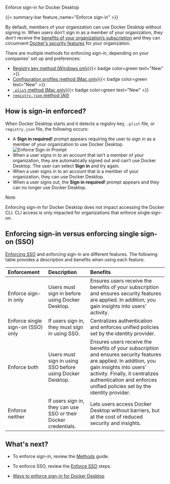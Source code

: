 Enforce sign-in for Docker Desktop


{{< summary-bar feature_name="Enforce sign-in" >}}

By default, members of your organization can use Docker Desktop without signing
in. When users don’t sign in as a member of your organization, they don’t
receive the [benefits of your organization’s
subscription](/manuals/subscription/details.md) and they can circumvent
[Docker’s
security features](/manuals/security/for-admins/hardened-desktop/_index.md) for
your organization.

There are multiple methods for enforcing sign-in, depending on your companies'
set up and preferences:
- [Registry key method (Windows only)](methods.md#registry-key-method-windows-only){{< badge color=green text="New" >}}
- [Configuration profiles method (Mac only)](methods.md#configuration-profiles-method-mac-only){{< badge color=green text="New" >}}
- [`.plist` method (Mac only)](methods.md#plist-method-mac-only){{< badge color=green text="New" >}}
- [`registry.json` method (All)](methods.md#registryjson-method-all)

## How is sign-in enforced?

When Docker Desktop starts and it detects a registry key, `.plist` file, or
`registry.json` file, the following occurs:

- A **Sign in required!** prompt appears requiring the user to sign
  in as a member of your organization to use Docker Desktop. ![Enforce Sign-in
  Prompt](../../images/enforce-sign-in.png?w=400)
- When a user signs in to an account that isn’t a member of your organization,
  they are automatically signed out and can’t use Docker Desktop. The user
  can select **Sign in** and try again.
- When a user signs in to an account that is a member of your organization, they
 can use Docker Desktop.
- When a user signs out, the **Sign in required!** prompt appears and they can
  no longer use Docker Desktop.

> [!NOTE]
>
> Enforcing sign-in for Docker Desktop does not impact accessing the Docker CLI.
CLI access is only impacted for organizations that enforce single sign-on.

## Enforcing sign-in versus enforcing single sign-on (SSO)

[Enforcing SSO](/manuals/security/for-admins/single-sign-on/connect.md#optional-enforce-sso)
and enforcing sign-in are different features. The following table provides a
description and benefits when using each feature.

| Enforcement                       | Description                                                     | Benefits                                                                                                                                                                                                                                                   |
|:----------------------------------|:----------------------------------------------------------------|:-----------------------------------------------------------------------------------------------------------------------------------------------------------------------------------------------------------------------------------------------------------|
| Enforce sign-in only              | Users must sign in before using Docker Desktop.                 | Ensures users receive the benefits of your subscription and ensures security features are applied. In addition, you gain insights into users’ activity.                                                                                                    |
| Enforce single sign-on (SSO) only | If users sign in, they must sign in using SSO.                  | Centralizes authentication and enforces unified policies set by the identity provider.                                                                                                                                                                     |
| Enforce both                      | Users must sign in using SSO before using Docker Desktop.       | Ensures users receive the benefits of your subscription and ensures security features are applied. In addition, you gain insights into users’ activity. Finally, it centralizes authentication and enforces unified policies set by the identity provider. |
| Enforce neither                   | If users sign in, they can use SSO or their Docker credentials. | Lets users access Docker Desktop without barriers, but at the cost of reduced security and insights.                                                                                                                                                  |

## What's next?

- To enforce sign-in, review the [Methods](/manuals/security/for-admins/enforce-sign-in/methods.md) guide.
- To enforce SSO, review the [Enforce SSO](/manuals/security/for-admins/single-sign-on/connect.md) steps.


- [Ways to enforce sign-in for Docker Desktop](https://docs.docker.com/security/for-admins/enforce-sign-in/methods/)
